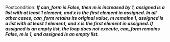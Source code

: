 Postcondition: ***If can_form is False, then m is increased by 1, assigned is a list with at least 1 element, and x is the first element in assigned. In all other cases, can_form retains its original value, m remains 1, assigned is a list with at least 1 element, and x is the first element in assigned. If assigned is an empty list, the loop does not execute, can_form remains False, m is 1, and assigned is an empty list.***